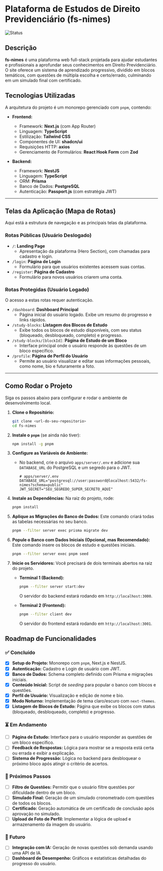 # Plataforma de Estudos de Direito Previdenciário (fs-nimes)

![Status](https://img.shields.io/badge/status-em%20desenvolvimento-yellow)

## Descrição

**fs-nimes** é uma plataforma web full-stack projetada para ajudar estudantes e profissionais a aprofundar seus conhecimentos em Direito Previdenciário. O site oferece um sistema de aprendizado progressivo, dividido em blocos temáticos, com questões de múltipla escolha e certo/errado, culminando em um simulado final com certificado.

## Tecnologias Utilizadas

A arquitetura do projeto é um monorepo gerenciado com `pnpm`, contendo:

-   **Frontend:**
    -   Framework: **Next.js** (com App Router)
    -   Linguagem: **TypeScript**
    -   Estilização: **Tailwind CSS**
    -   Componentes de UI: **shadcn/ui**
    -   Requisições HTTP: **axios**
    -   Gerenciamento de Formulários: **React Hook Form** com **Zod**

-   **Backend:**
    -   Framework: **NestJS**
    -   Linguagem: **TypeScript**
    -   ORM: **Prisma**
    -   Banco de Dados: **PostgreSQL**
    -   Autenticação: **Passport.js** (com estratégia JWT)

---

## Telas da Aplicação (Mapa de Rotas)

Aqui está a estrutura de navegação e as principais telas da plataforma.

### Rotas Públicas (Usuário Deslogado)

-   `/`: **Landing Page**
    -   Apresentação da plataforma (Hero Section), com chamadas para cadastro e login.
-   `/login`: **Página de Login**
    -   Formulário para que usuários existentes acessem suas contas.
-   `/register`: **Página de Cadastro**
    -   Formulário para novos usuários criarem uma conta.

### Rotas Protegidas (Usuário Logado)

O acesso a estas rotas requer autenticação.

-   `/dashboard`: **Dashboard Principal**
    -   Página inicial do usuário logado. Exibe um resumo do progresso e links rápidos.
-   `/study-blocks`: **Listagem dos Blocos de Estudo**
    -   Exibe todos os blocos de estudo disponíveis, com seu status (bloqueado, desbloqueado, completo) e progresso.
-   `/study-blocks/[blockId]`: **Página de Estudo de um Bloco**
    -   Interface principal onde o usuário responde às questões de um bloco específico.
-   `/profile`: **Página de Perfil do Usuário**
    -   Permite ao usuário visualizar e editar suas informações pessoais, como nome, bio e futuramente a foto.

---

## Como Rodar o Projeto

Siga os passos abaixo para configurar e rodar o ambiente de desenvolvimento local.

1.  **Clone o Repositório:**
    ```bash
    git clone <url-do-seu-repositorio>
    cd fs-nimes
    ```

2.  **Instale o `pnpm`** (se ainda não tiver):
    ```bash
    npm install -g pnpm
    ```

3.  **Configure as Variáveis de Ambiente:**
    -   No backend, crie o arquivo `apps/server/.env` e adicione sua `DATABASE_URL` do PostgreSQL e um segredo para o JWT.
        ```env
        # apps/server/.env
        DATABASE_URL="postgresql://user:password@localhost:5432/fs-nimes?schema=public"
        JWT_SECRET="SEU_SEGREDO_SUPER_SECRETO_AQUI"
        ```

4.  **Instale as Dependências:**
    Na raiz do projeto, rode:
    ```bash
    pnpm install
    ```

5.  **Aplique as Migrações do Banco de Dados:**
    Este comando criará todas as tabelas necessárias no seu banco.
    ```bash
    pnpm --filter server exec prisma migrate dev
    ```

6.  **Popule o Banco com Dados Iniciais (Opcional, mas Recomendado):**
    Este comando insere os blocos de estudo e questões iniciais.
    ```bash
    pnpm --filter server exec pnpm seed
    ```

7.  **Inicie os Servidores:**
    Você precisará de dois terminais abertos na raiz do projeto.

    -   **Terminal 1 (Backend):**
        ```bash
        pnpm --filter server start:dev
        ```
        O servidor do backend estará rodando em `http://localhost:3000`.

    -   **Terminal 2 (Frontend):**
        ```bash
        pnpm --filter client dev
        ```
        O servidor do frontend estará rodando em `http://localhost:3001`.

## Roadmap de Funcionalidades

### ✅ Concluído

-   [x] **Setup do Projeto:** Monorepo com `pnpm`, Next.js e NestJS.
-   [x] **Autenticação:** Cadastro e Login de usuário com JWT.
-   [x] **Banco de Dados:** Schema completo definido com Prisma e migrações iniciais.
-   [x] **Conteúdo Inicial:** Script de *seeding* para popular o banco com blocos e questões.
-   [x] **Perfil de Usuário:** Visualização e edição de nome e bio.
-   [x] **Modo Noturno:** Implementação de tema claro/escuro com `next-themes`.
-   [x] **Listagem de Blocos de Estudo:** Página que exibe os blocos com status (bloqueado, desbloqueado, completo) e progresso.

### ⏳ Em Andamento

-   [ ] **Página de Estudo:** Interface para o usuário responder as questões de um bloco específico.
-   [ ] **Feedback de Respostas:** Lógica para mostrar se a resposta está certa ou errada e exibir a explicação.
-   [ ] **Sistema de Progressão:** Lógica no backend para desbloquear o próximo bloco após atingir o critério de acertos.

### 🎯 Próximos Passos

-   [ ] **Filtro de Questões:** Permitir que o usuário filtre questões por dificuldade dentro de um bloco.
-   [ ] **Simulado Final:** Geração de um simulado cronometrado com questões de todos os blocos.
-   [ ] **Certificado:** Geração automática de um certificado de conclusão após aprovação no simulado.
-   [ ] **Upload de Foto de Perfil:** Implementar a lógica de upload e armazenamento da imagem do usuário.

### 🚀 Futuro

-   [ ] **Integração com IA:** Geração de novas questões sob demanda usando uma API de IA.
-   [ ] **Dashboard de Desempenho:** Gráficos e estatísticas detalhadas do progresso do usuário.
